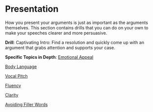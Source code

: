 # Presentation

How you present your arguments is just as important as the arguments themselves. This section contains drills that you can do on your own to make your speeches clearer and more persuasive.

**Drill**:
Captivating Intro: Find a resolution and quickly come up with an argument that grabs attention and supports your case.

**Specific Topics in Depth**:
[Emotional Appeal](/presentation/emotional-appeal.md)

[Body Language](/presentation/body-language.md)

[Vocal Pitch](/presentation/vocal-pitch.md)

[Fluency](/presentation/fluency.md)

[Clarity](/presentation/clarity.md)

[Avoiding Filler Words](/presentation/avoiding-filler-words.md)
